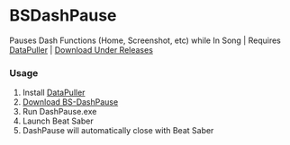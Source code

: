 # BSDashPause
 Pauses Dash Functions (Home, Screenshot, etc) while In Song | Requires [DataPuller](https://github.com/kOFReadie/DataPuller) | [Download Under Releases](https://github.com/rcmaehl/BS-DashPause/releases)


### Usage

1. Install [DataPuller](https://github.com/kOFReadie/DataPuller)
2. [Download BS-DashPause](https://github.com/rcmaehl/BS-DashPause/releases)
3. Run DashPause.exe
4. Launch Beat Saber
5. DashPause will automatically close with Beat Saber
